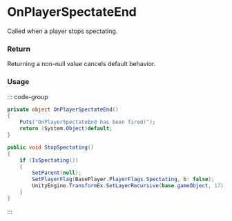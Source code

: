 <Badge type="danger" text="Carbon Compatible"/><Badge type="warning" text="Oxide Compatible"/>
# OnPlayerSpectateEnd
Called when a player stops spectating.
### Return
Returning a non-null value cancels default behavior.

### Usage
::: code-group
```csharp [Example]
private object OnPlayerSpectateEnd()
{
	Puts("OnPlayerSpectateEnd has been fired!");
	return (System.Object)default;
}
```
```csharp [Source — Assembly-CSharp @ BasePlayer]
public void StopSpectating()
{
	if (IsSpectating())
	{
		SetParent(null);
		SetPlayerFlag(BasePlayer.PlayerFlags.Spectating, b: false);
		UnityEngine.TransformEx.SetLayerRecursive(base.gameObject, 17);
	}
}

```
:::
